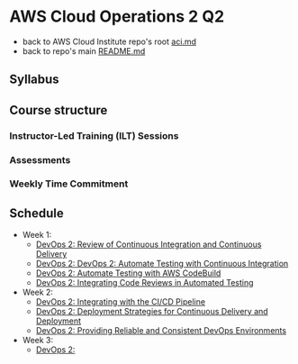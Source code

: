 # AWS Cloud Operations 2 Q2

* back to AWS Cloud Institute repo's root [aci.md](../aci.md)
* back to repo's main [README.md](../../../README.md)

## Syllabus

## Course structure

### Instructor-Led Training (ILT) Sessions

### Assessments

### Weekly Time Commitment

## Schedule

* Week 1:
  * [DevOps 2: Review of Continuous Integration and Continuous Delivery](./W010DevOps2CICD.md)
  * [DevOps 2: DevOps 2: Automate Testing with Continuous Integration](./W012DevOps2AutomateTesting.md)
  * [DevOps 2: Automate Testing with AWS CodeBuild](./W014DevOps2AutomateTestingCodeBuild.md)
  * [DevOps 2: Integrating Code Reviews in Automated Testing](./W016DevOps2IntegratingCodeReviewsInTesting.md)
* Week 2:
  * [DevOps 2: Integrating with the CI/CD Pipeline](./W020DevOps2CiCdPipelineIntegration.md)
  * [DevOps 2: Deployment Strategies for Continuous Delivery and Deployment](./W022DevOps2DeploymentsStrategiesForCd.md)
  * [DevOps 2: Providing Reliable and Consistent DevOps Environments](./W024DevOps2ProvidingReliableConsistentEnvironments.md)
* Week 3:
  * [DevOps 2:]()

